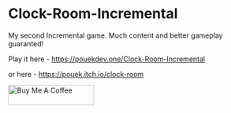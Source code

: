 # Clock-Room-Incremental
My second Incremental game. Much content and better gameplay guaranted!

Play it here - https://pouekdev.one/Clock-Room-Incremental

or here - https://pouek.itch.io/clock-room

<a href="https://www.buymeacoffee.com/pouek" target="_blank"><img src="https://cdn.buymeacoffee.com/buttons/default-orange.png" alt="Buy Me A Coffee" height="41" width="174"></a>
